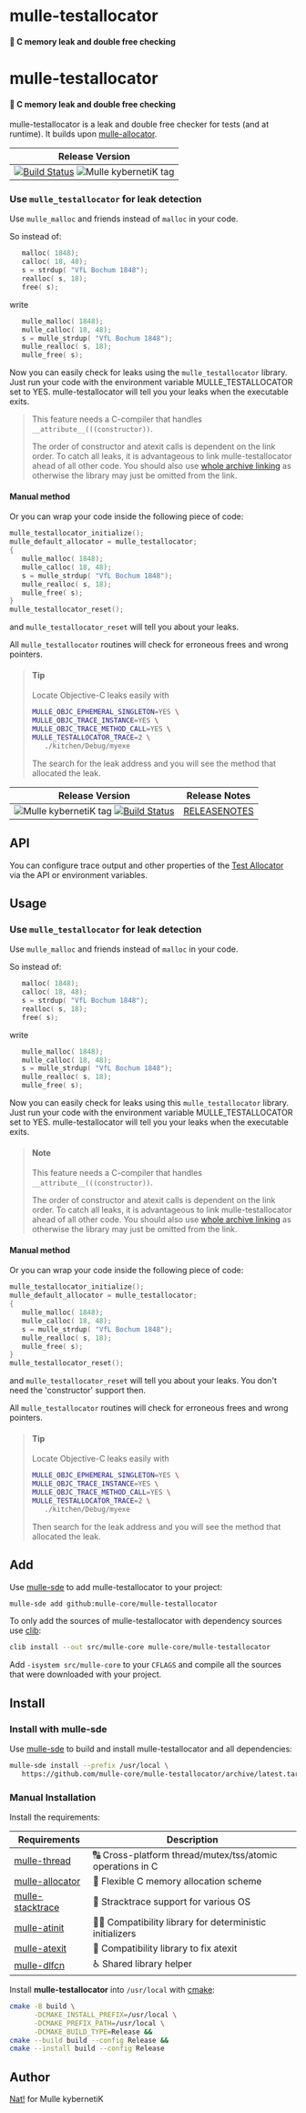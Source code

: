# mulle-testallocator

#### 🔄 C memory leak and double free checking


# mulle-testallocator

#### 🔄 C memory leak and double free checking

mulle-testallocator is a leak and double free checker for tests
(and at runtime). It builds upon [mulle-allocator](//github.com/mulle-c/mulle-allocator).


| Release Version
|-----------------------------------
|[![Build Status](https://github.com/mulle-core/mulle-testallocator/workflows/CI/badge.svg?branch=release)](//github.com/mulle-core/mulle-testallocator)  ![Mulle kybernetiK tag](https://img.shields.io/github/tag/mulle-core/mulle-testallocator/workflows/CI/badge.svg?branch=release)


###  Use `mulle_testallocator` for leak detection

Use `mulle_malloc` and friends instead of `malloc` in your code.

So instead of:

``` c
   malloc( 1848);
   calloc( 18, 48);
   s = strdup( "VfL Bochum 1848");
   realloc( s, 18);
   free( s);
```

write

``` c
   mulle_malloc( 1848);
   mulle_calloc( 18, 48);
   s = mulle_strdup( "VfL Bochum 1848");
   mulle_realloc( s, 18);
   mulle_free( s);
```

Now you can easily check for leaks using the `mulle_testallocator` library.
Just run your code with the environment variable MULLE_TESTALLOCATOR
set to YES.
mulle-testallocator will tell you your leaks when the executable exits.

> This feature needs a C-compiler that handles `__attribute__(((constructor))`.
>
> The order of constructor and atexit calls is dependent on the link order.
> To catch all leaks, it is advantageous to link mulle-testallocator ahead of
> all other code. You should also use [whole archive linking](//stackoverflow.com/questions/25038974/force-load-linker-flag-for-other-platforms) as otherwise the
> library may just be omitted from the link.


#### Manual method

Or you can wrap your code inside the following piece of code:

``` c
mulle_testallocator_initialize();
mulle_default_allocator = mulle_testallocator;
{
   mulle_malloc( 1848);
   mulle_calloc( 18, 48);
   s = mulle_strdup( "VfL Bochum 1848");
   mulle_realloc( s, 18);
   mulle_free( s);
}
mulle_testallocator_reset();
```

and `mulle_testallocator_reset` will tell you about your leaks.

All `mulle_testallocator` routines will check for erroneous frees and
wrong pointers.

> #### Tip
>
> Locate Objective-C leaks easily with
>
> ``` sh
> MULLE_OBJC_EPHEMERAL_SINGLETON=YES \
> MULLE_OBJC_TRACE_INSTANCE=YES \
> MULLE_OBJC_TRACE_METHOD_CALL=YES \
> MULLE_TESTALLOCATOR_TRACE=2 \
>    ./kitchen/Debug/myexe
> ```
> The search for the leak address and you will see the method that
> allocated the leak.
>



| Release Version                                       | Release Notes
|-------------------------------------------------------|--------------
| ![Mulle kybernetiK tag](https://img.shields.io/github/tag/mulle-core/mulle-testallocator.svg?branch=release) [![Build Status](https://github.com/mulle-core/mulle-testallocator/workflows/CI/badge.svg?branch=release)](//github.com/mulle-core/mulle-testallocator/actions)| [RELEASENOTES](RELEASENOTES.md) |


## API

You can configure trace output and other properties of the
[Test Allocator](dox/API_TESTALLOCATOR.md) via the API or environment
variables.



## Usage

###  Use `mulle_testallocator` for leak detection

Use `mulle_malloc` and friends instead of `malloc` in your code.

So instead of:

``` c
   malloc( 1848);
   calloc( 18, 48);
   s = strdup( "VfL Bochum 1848");
   realloc( s, 18);
   free( s);
```

write

``` c
   mulle_malloc( 1848);
   mulle_calloc( 18, 48);
   s = mulle_strdup( "VfL Bochum 1848");
   mulle_realloc( s, 18);
   mulle_free( s);
```

Now you can easily check for leaks using this `mulle_testallocator` library.
Just run your code with the environment variable MULLE_TESTALLOCATOR
set to YES.
mulle-testallocator will tell you your leaks when the executable exits.

> #### Note
>
> This feature needs a C-compiler that handles `__attribute__(((constructor))`.
>
> The order of constructor and atexit calls is dependent on the link order.
> To catch all leaks, it is advantageous to link mulle-testallocator ahead of
> all other code. You should also use [whole archive linking](//stackoverflow.com/questions/25038974/force-load-linker-flag-for-other-platforms) as otherwise the
> library may just be omitted from the link.


#### Manual method

Or you can wrap your code inside the following piece of code:

``` c
mulle_testallocator_initialize();
mulle_default_allocator = mulle_testallocator;
{
   mulle_malloc( 1848);
   mulle_calloc( 18, 48);
   s = mulle_strdup( "VfL Bochum 1848");
   mulle_realloc( s, 18);
   mulle_free( s);
}
mulle_testallocator_reset();
```

and `mulle_testallocator_reset` will tell you about your leaks. You
don't need the 'constructor' support then.

All `mulle_testallocator` routines will check for erroneous frees and
wrong pointers.

> #### Tip
>
> Locate Objective-C leaks easily with
>
> ``` sh
> MULLE_OBJC_EPHEMERAL_SINGLETON=YES \
> MULLE_OBJC_TRACE_INSTANCE=YES \
> MULLE_OBJC_TRACE_METHOD_CALL=YES \
> MULLE_TESTALLOCATOR_TRACE=2 \
>    ./kitchen/Debug/myexe
> ```
> Then search for the leak address and you will see the method that
> allocated the leak.
>






## Add

Use [mulle-sde](//github.com/mulle-sde) to add mulle-testallocator to your project:

``` sh
mulle-sde add github:mulle-core/mulle-testallocator
```

To only add the sources of mulle-testallocator with dependency
sources use [clib](https://github.com/clibs/clib):


``` sh
clib install --out src/mulle-core mulle-core/mulle-testallocator
```

Add `-isystem src/mulle-core` to your `CFLAGS` and compile all the sources that were downloaded with your project.


## Install

### Install with mulle-sde

Use [mulle-sde](//github.com/mulle-sde) to build and install mulle-testallocator and all dependencies:

``` sh
mulle-sde install --prefix /usr/local \
   https://github.com/mulle-core/mulle-testallocator/archive/latest.tar.gz
```

### Manual Installation

Install the requirements:

| Requirements                                 | Description
|----------------------------------------------|-----------------------
| [mulle-thread](https://github.com/mulle-concurrent/mulle-thread)             | 🔠 Cross-platform thread/mutex/tss/atomic operations in C
| [mulle-allocator](https://github.com/mulle-c/mulle-allocator)             | 🔄 Flexible C memory allocation scheme
| [mulle-stacktrace](https://github.com/mulle-core/mulle-stacktrace)             | 👣 Stracktrace support for various OS
| [mulle-atinit](https://github.com/mulle-core/mulle-atinit)             | 🤱🏼 Compatibility library for deterministic initializers
| [mulle-atexit](https://github.com/mulle-core/mulle-atexit)             | 👼 Compatibility library to fix atexit
| [mulle-dlfcn](https://github.com/mulle-core/mulle-dlfcn)             | ♿️ Shared library helper

Install **mulle-testallocator** into `/usr/local` with [cmake](https://cmake.org):

``` sh
cmake -B build \
      -DCMAKE_INSTALL_PREFIX=/usr/local \
      -DCMAKE_PREFIX_PATH=/usr/local \
      -DCMAKE_BUILD_TYPE=Release &&
cmake --build build --config Release &&
cmake --install build --config Release
```

## Author

[Nat!](https://mulle-kybernetik.com/weblog) for Mulle kybernetiK


